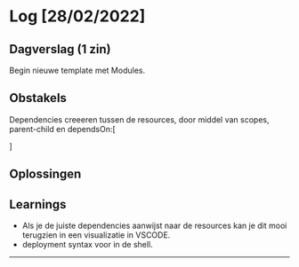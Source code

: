 # Log [28/02/2022]
 
## Dagverslag (1 zin)
 Begin nieuwe template met Modules.
## Obstakels
 Dependencies creeeren tussen de resources, door middel van scopes, parent-child en dependsOn:[

 ]
## Oplossingen
 
## Learnings
 - Als je de juiste dependencies aanwijst naar de resources kan je dit mooi terugzien in een visualizatie in VSCODE.
 - deployment syntax voor in de shell.
---
